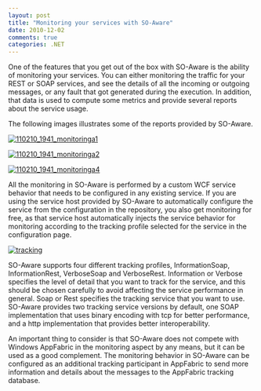 ```yaml
---
layout: post
title: "Monitoring your services with SO-Aware"
date: 2010-12-02
comments: true
categories: .NET
---
```


One of the features that you get out of the box with SO-Aware is the
ability of monitoring your services. You can either monitoring the
traffic for your REST or SOAP services, and see the details of all the
incoming or outgoing messages, or any fault that got generated during
the execution. In addition, that data is used to compute some metrics
and provide several reports about the service usage.

The following images illustrates some of the reports provided by
SO-Aware.

[![110210\_1941\_monitoringa1](http://weblogs.asp.net/blogs/cibrax/110210_1941_monitoringa1_thumb_7D60E569.png "110210_1941_monitoringa1")](http://weblogs.asp.net/blogs/cibrax/110210_1941_monitoringa1_676A9FA4.png) 

[![110210\_1941\_monitoringa2](http://weblogs.asp.net/blogs/cibrax/110210_1941_monitoringa2_thumb_1E340C77.png "110210_1941_monitoringa2")](http://weblogs.asp.net/blogs/cibrax/110210_1941_monitoringa2_157429F8.png)

[![110210\_1941\_monitoringa4](http://weblogs.asp.net/blogs/cibrax/110210_1941_monitoringa4_thumb_0C17A31D.png "110210_1941_monitoringa4")](http://weblogs.asp.net/blogs/cibrax/110210_1941_monitoringa4_0594495A.png)

All the monitoring in SO-Aware is performed by a custom WCF service
behavior that needs to be configured in any existing service. If you are
using the service host provided by SO-Aware to automatically configure
the service from the configuration in the repository, you also get
monitoring for free, as that service host automatically injects the
service behavior for monitoring according to the tracking profile
selected for the service in the configuration page.

[![tracking](http://weblogs.asp.net/blogs/cibrax/tracking_thumb_7A86F6AA.png "tracking")](http://weblogs.asp.net/blogs/cibrax/tracking_38B03729.png)

SO-Aware supports four different tracking profiles, InformationSoap,
InformationRest, VerboseSoap and VerboseRest. Information or Verbose
specifies the level of detail that you want to track for the service,
and this should be chosen carefully to avoid affecting the service
performance in general. Soap or Rest specifies the tracking service that
you want to use. SO-Aware provides two tracking service versions by
default, one SOAP implementation that uses binary encoding with tcp for
better performance, and a http implementation that provides better
interoperability.

An important thing to consider is that SO-Aware does not compete with
Windows AppFabric in the monitoring aspect by any means, but it can be
used as a good complement. The monitoring behavior in SO-Aware can be
configured as an additional tracking participant in AppFabric to send
more information and details about the messages to the AppFabric
tracking database.

